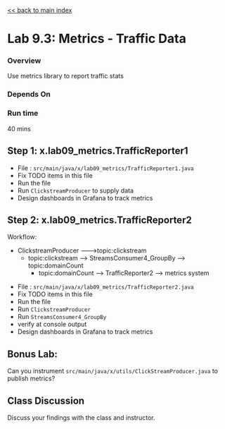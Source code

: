 <link rel='stylesheet' href='../assets/css/main.css'/>

[<< back to main index](../README.md)

# Lab 9.3: Metrics - Traffic Data

### Overview
Use metrics library to report traffic stats

### Depends On

### Run time
40 mins


## Step 1: x.lab09_metrics.TrafficReporter1
* File : `src/main/java/x/lab09_metrics/TrafficReporter1.java`
* Fix TODO items in this file
* Run the file
* Run `ClickstreamProducer` to supply data
* Design dashboards in Grafana to track metrics

## Step 2: x.lab09_metrics.TrafficReporter2
Workflow:

- ClickstreamProducer --->topic:clickstream
    - topic:clickstream --> StreamsConsumer4_GroupBy  --> topic:domainCount
        - topic:domainCount --> TrafficReporter2 --> metrics system


* File : `src/main/java/x/lab09_metrics/TrafficReporter2.java`
* Fix TODO items in this file
* Run the file
* Run `ClickstreamProducer`
* Run `StreamsConsumer4_GroupBy`
* verify at console output
* Design dashboards in Grafana to track metrics

## Bonus Lab:
Can you instrument `src/main/java/x/utils/ClickStreamProducer.java` to publish metrics?


## Class Discussion
Discuss your findings with the class and instructor.
